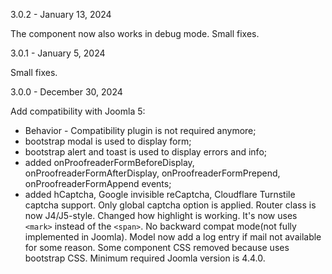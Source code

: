 3.0.2 - January 13, 2024

The component now also works in debug mode.
Small fixes.

3.0.1 - January 5, 2024

Small fixes.

3.0.0 - December 30, 2024

Add compatibility with Joomla 5:
  - Behavior - Compatibility plugin is not required anymore;
  - bootstrap modal is used to display form;
  - bootstrap alert and toast is used to display errors and info;
  - added onProofreaderFormBeforeDisplay, onProofreaderFormAfterDisplay, onProofreaderFormPrepend, onProofreaderFormAppend events;
  - added hCaptcha, Google invisible reCaptcha, Cloudflare Turnstile captcha support. Only global captcha option is applied.
Router class is now J4/J5-style.
Changed how highlight is working. It's now uses `<mark>` instead of the `<span>`. No backward compat mode(not fully implemented in Joomla).
Model now add a log entry if mail not available for some reason.
Some component CSS removed because uses bootstrap CSS.
Minimum required Joomla version is 4.4.0.
